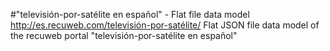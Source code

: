 #"televisión-por-satélite en español" - Flat file data model
http://es.recuweb.com/televisión-por-satélite/
Flat JSON file data model of the recuweb portal "televisión-por-satélite en español"
